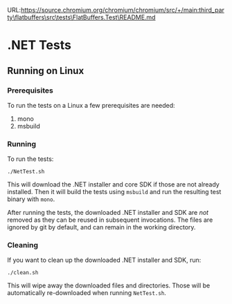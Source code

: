 URL:https://source.chromium.org/chromium/chromium/src/+/main:third_party\flatbuffers\src\tests\FlatBuffers.Test\README.md
# .NET Tests

## Running on Linux

### Prerequisites
To run the tests on a Linux a few prerequisites are needed:

1) mono
2) msbuild

### Running

To run the tests:

```
./NetTest.sh
```

This will download the .NET installer and core SDK if those are not already
installed. Then it will build the tests using `msbuild` and run the resulting
test binary with `mono`.

After running the tests, the downloaded .NET installer and SDK are *not* removed
as they can be reused in subsequent invocations. The files are ignored by git by
default, and can remain in the working directory.

### Cleaning

If you want to clean up the downloaded .NET installer and SDK, run:

```
./clean.sh
```

This will wipe away the downloaded files and directories. Those will be
automatically re-downloaded when running `NetTest.sh`.


